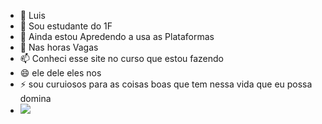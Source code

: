 - 👋  Luis
- 👀 Sou estudante do 1F 
- 🌱 Ainda estou Apredendo a usa as Plataformas
- 💞️ Nas horas Vagas 
- 📫 Conheci esse site no curso que estou fazendo 
- 😄 ele dele eles nos 
- ⚡ sou curuiosos para as coisas boas que tem nessa vida que eu possa domina
- ![](https://media1.tenor.com/m/ocEDQd5kXf4AAAAC/gokublack-dbs.gif)

<!---
Luisx77x/Luisx77x is a ✨ special ✨ repository because its `README.md` (this file) appears on your GitHub profile.
You can click the Preview link to take a look at your changes.
--->
